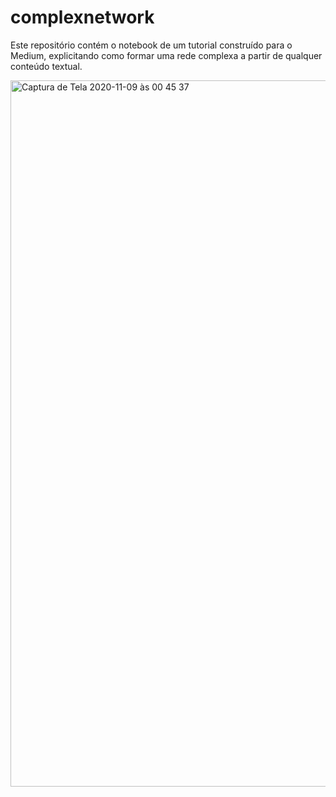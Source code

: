 # complexnetwork

Este repositório contém o notebook de um tutorial construído para o Medium, explicitando como formar uma rede complexa a partir de qualquer conteúdo textual.

<img width="1130" alt="Captura de Tela 2020-11-09 às 00 45 37" src="https://user-images.githubusercontent.com/11843751/98498188-e5881580-2224-11eb-94a8-a57338283b73.png">
